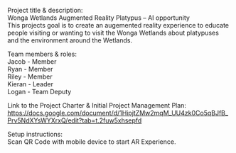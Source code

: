 Project title & description:\
Wonga Wetlands Augmented Reality Platypus – AI opportunity \
This projects goal is to create an augemented reality experience to educate people visiting or wanting to visit the Wonga Wetlands about platypuses and the environment around the Wetlands.

Team members & roles:\
Jacob - Member\
Ryan - Member\
Riley - Member\
Kieran - Leader\
Logan - Team Deputy

Link to the Project Charter & Initial Project Management Plan: \
https://docs.google.com/document/d/1HipjtZMw2mqM_UU4zk0Co5qBJfB_Prv5NdXYsWYXrxQ/edit?tab=t.2fuw5xhsepfd

Setup instructions:\
Scan QR Code with mobile device to start AR Experience.
